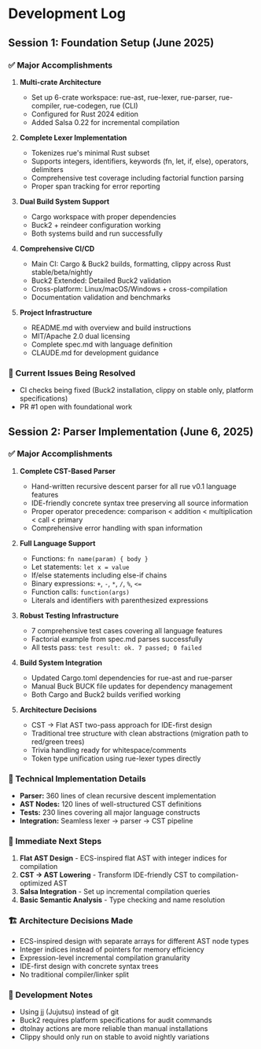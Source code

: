 # Development Log

## Session 1: Foundation Setup (June 2025)

### ✅ Major Accomplishments

1. **Multi-crate Architecture**
   - Set up 6-crate workspace: rue-ast, rue-lexer, rue-parser, rue-compiler, rue-codegen, rue (CLI)
   - Configured for Rust 2024 edition
   - Added Salsa 0.22 for incremental compilation

2. **Complete Lexer Implementation**
   - Tokenizes rue's minimal Rust subset
   - Supports integers, identifiers, keywords (fn, let, if, else), operators, delimiters
   - Comprehensive test coverage including factorial function parsing
   - Proper span tracking for error reporting

3. **Dual Build System Support**
   - Cargo workspace with proper dependencies
   - Buck2 + reindeer configuration working
   - Both systems build and run successfully

4. **Comprehensive CI/CD**
   - Main CI: Cargo & Buck2 builds, formatting, clippy across Rust stable/beta/nightly
   - Buck2 Extended: Detailed Buck2 validation
   - Cross-platform: Linux/macOS/Windows + cross-compilation
   - Documentation validation and benchmarks

5. **Project Infrastructure**
   - README.md with overview and build instructions
   - MIT/Apache 2.0 dual licensing
   - Complete spec.md with language definition
   - CLAUDE.md for development guidance

### 🔧 Current Issues Being Resolved
- CI checks being fixed (Buck2 installation, clippy on stable only, platform specifications)
- PR #1 open with foundational work

## Session 2: Parser Implementation (June 6, 2025)

### ✅ Major Accomplishments

1. **Complete CST-Based Parser**
   - Hand-written recursive descent parser for all rue v0.1 language features
   - IDE-friendly concrete syntax tree preserving all source information
   - Proper operator precedence: comparison < addition < multiplication < call < primary
   - Comprehensive error handling with span information

2. **Full Language Support**
   - Functions: `fn name(param) { body }`
   - Let statements: `let x = value`
   - If/else statements including else-if chains
   - Binary expressions: `+`, `-`, `*`, `/`, `%`, `<=`
   - Function calls: `function(args)`
   - Literals and identifiers with parenthesized expressions

3. **Robust Testing Infrastructure**
   - 7 comprehensive test cases covering all language features
   - Factorial example from spec.md parses successfully
   - All tests pass: `test result: ok. 7 passed; 0 failed`

4. **Build System Integration**
   - Updated Cargo.toml dependencies for rue-ast and rue-parser
   - Manual Buck BUCK file updates for dependency management
   - Both Cargo and Buck2 builds verified working

5. **Architecture Decisions**
   - CST → Flat AST two-pass approach for IDE-first design
   - Traditional tree structure with clean abstractions (migration path to red/green trees)
   - Trivia handling ready for whitespace/comments
   - Token type unification using rue-lexer types directly

### 🔧 Technical Implementation Details
- **Parser:** 360 lines of clean recursive descent implementation
- **AST Nodes:** 120 lines of well-structured CST definitions
- **Tests:** 230 lines covering all major language constructs
- **Integration:** Seamless lexer → parser → CST pipeline

### 🎯 Immediate Next Steps
1. **Flat AST Design** - ECS-inspired flat AST with integer indices for compilation
2. **CST → AST Lowering** - Transform IDE-friendly CST to compilation-optimized AST
3. **Salsa Integration** - Set up incremental compilation queries  
4. **Basic Semantic Analysis** - Type checking and name resolution

### 🏗️ Architecture Decisions Made
- ECS-inspired design with separate arrays for different AST node types
- Integer indices instead of pointers for memory efficiency
- Expression-level incremental compilation granularity
- IDE-first design with concrete syntax trees
- No traditional compiler/linker split

### 📝 Development Notes
- Using jj (Jujutsu) instead of git
- Buck2 requires platform specifications for audit commands
- dtolnay actions are more reliable than manual installations
- Clippy should only run on stable to avoid nightly variations